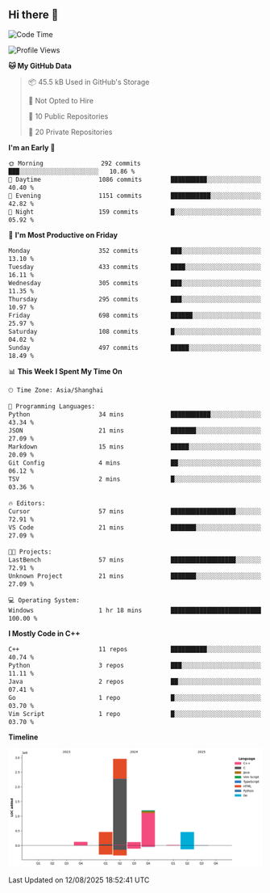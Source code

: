 ## Hi there 👋

<!--  ![Top Langs](https://github-readme-stats.vercel.app/api/top-langs/?username=ScottZhang812) -->

<!--START_SECTION:waka-->
![Code Time](http://img.shields.io/badge/Code%20Time-104%20hrs%202%20mins-blue)

![Profile Views](http://img.shields.io/badge/Profile%20Views-3-blue)

**🐱 My GitHub Data** 

> 📦 45.5 kB Used in GitHub's Storage 
 > 
> 🚫 Not Opted to Hire
 > 
> 📜 10 Public Repositories 
 > 
> 🔑 20 Private Repositories 
 > 
**I'm an Early 🐤** 

```text
🌞 Morning                292 commits         ███░░░░░░░░░░░░░░░░░░░░░░   10.86 % 
🌆 Daytime                1086 commits        ██████████░░░░░░░░░░░░░░░   40.40 % 
🌃 Evening                1151 commits        ███████████░░░░░░░░░░░░░░   42.82 % 
🌙 Night                  159 commits         █░░░░░░░░░░░░░░░░░░░░░░░░   05.92 % 
```
📅 **I'm Most Productive on Friday** 

```text
Monday                   352 commits         ███░░░░░░░░░░░░░░░░░░░░░░   13.10 % 
Tuesday                  433 commits         ████░░░░░░░░░░░░░░░░░░░░░   16.11 % 
Wednesday                305 commits         ███░░░░░░░░░░░░░░░░░░░░░░   11.35 % 
Thursday                 295 commits         ███░░░░░░░░░░░░░░░░░░░░░░   10.97 % 
Friday                   698 commits         ██████░░░░░░░░░░░░░░░░░░░   25.97 % 
Saturday                 108 commits         █░░░░░░░░░░░░░░░░░░░░░░░░   04.02 % 
Sunday                   497 commits         █████░░░░░░░░░░░░░░░░░░░░   18.49 % 
```


📊 **This Week I Spent My Time On** 

```text
🕑︎ Time Zone: Asia/Shanghai

💬 Programming Languages: 
Python                   34 mins             ███████████░░░░░░░░░░░░░░   43.34 % 
JSON                     21 mins             ███████░░░░░░░░░░░░░░░░░░   27.09 % 
Markdown                 15 mins             █████░░░░░░░░░░░░░░░░░░░░   20.09 % 
Git Config               4 mins              ██░░░░░░░░░░░░░░░░░░░░░░░   06.12 % 
TSV                      2 mins              █░░░░░░░░░░░░░░░░░░░░░░░░   03.36 % 

🔥 Editors: 
Cursor                   57 mins             ██████████████████░░░░░░░   72.91 % 
VS Code                  21 mins             ███████░░░░░░░░░░░░░░░░░░   27.09 % 

🐱‍💻 Projects: 
LastBench                57 mins             ██████████████████░░░░░░░   72.91 % 
Unknown Project          21 mins             ███████░░░░░░░░░░░░░░░░░░   27.09 % 

💻 Operating System: 
Windows                  1 hr 18 mins        █████████████████████████   100.00 % 
```

**I Mostly Code in C++** 

```text
C++                      11 repos            ██████████░░░░░░░░░░░░░░░   40.74 % 
Python                   3 repos             ███░░░░░░░░░░░░░░░░░░░░░░   11.11 % 
Java                     2 repos             ██░░░░░░░░░░░░░░░░░░░░░░░   07.41 % 
Go                       1 repo              █░░░░░░░░░░░░░░░░░░░░░░░░   03.70 % 
Vim Script               1 repo              █░░░░░░░░░░░░░░░░░░░░░░░░   03.70 % 
```



**Timeline**

![Lines of Code chart](https://raw.githubusercontent.com/ScottZhang812/ScottZhang812/main/assets/bar_graph.png)


 Last Updated on 12/08/2025 18:52:41 UTC
<!--END_SECTION:waka-->


<!--
**ScottZhang812/ScottZhang812** is a ✨ _special_ ✨ repository because its `README.md` (this file) appears on your GitHub profile.

Here are some ideas to get you started:

- 🔭 I’m currently working on ...
- 🌱 I’m currently learning ...
- 👯 I’m looking to collaborate on ...
- 🤔 I’m looking for help with ...
- 💬 Ask me about ...
- 📫 How to reach me: ...
- 😄 Pronouns: ...
- ⚡ Fun fact: ...
-->
